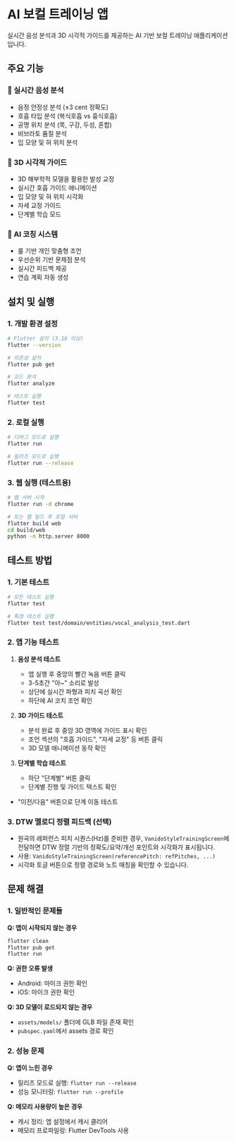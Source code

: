 # AI 보컬 트레이닝 앱

실시간 음성 분석과 3D 시각적 가이드를 제공하는 AI 기반 보컬 트레이닝 애플리케이션입니다.

## 주요 기능

### 🎤 실시간 음성 분석
- 음정 안정성 분석 (±3 cent 정확도)
- 호흡 타입 분석 (복식호흡 vs 흉식호흡)
- 공명 위치 분석 (목, 구강, 두성, 혼합)
- 비브라토 품질 분석
- 입 모양 및 혀 위치 분석

### 🎯 3D 시각적 가이드
- 3D 해부학적 모델을 활용한 발성 교정
- 실시간 호흡 가이드 애니메이션
- 입 모양 및 혀 위치 시각화
- 자세 교정 가이드
- 단계별 학습 모드

### 🤖 AI 코칭 시스템
- 룰 기반 개인 맞춤형 조언
- 우선순위 기반 문제점 분석
- 실시간 피드백 제공
- 연습 계획 자동 생성

## 설치 및 실행

### 1. 개발 환경 설정

```bash
# Flutter 설치 (3.16 이상)
flutter --version

# 의존성 설치
flutter pub get

# 코드 분석
flutter analyze

# 테스트 실행
flutter test
```

### 2. 로컬 실행

```bash
# 디버그 모드로 실행
flutter run

# 릴리즈 모드로 실행
flutter run --release
```

### 3. 웹 실행 (테스트용)

```bash
# 웹 서버 시작
flutter run -d chrome

# 또는 웹 빌드 후 로컬 서버
flutter build web
cd build/web
python -m http.server 8000
```

## 테스트 방법

### 1. 기본 테스트
```bash
# 모든 테스트 실행
flutter test

# 특정 테스트 실행
flutter test test/domain/entities/vocal_analysis_test.dart
```

### 2. 앱 기능 테스트

1. **음성 분석 테스트**
   - 앱 실행 후 중앙의 빨간 녹음 버튼 클릭
   - 3-5초간 "아~" 소리로 발성
   - 상단에 실시간 파형과 피치 곡선 확인
   - 하단에 AI 코치 조언 확인

2. **3D 가이드 테스트**
   - 분석 완료 후 중앙 3D 영역에 가이드 표시 확인
   - 조언 섹션의 "호흡 가이드", "자세 교정" 등 버튼 클릭
   - 3D 모델 애니메이션 동작 확인

3. **단계별 학습 테스트**
   - 하단 "단계별" 버튼 클릭
   - 단계별 진행 및 가이드 텍스트 확인
- "이전/다음" 버튼으로 단계 이동 테스트

### 3. DTW 멜로디 정렬 피드백 (선택)
- 원곡의 레퍼런스 피치 시퀀스(Hz)를 준비한 경우, `VanidoStyleTrainingScreen`에 전달하면 DTW 정렬 기반의 정확도/요약/개선 포인트와 시각화가 표시됩니다.
- 사용: `VanidoStyleTrainingScreen(referencePitch: refPitches, ...)`
- 시각화 토글 버튼으로 정렬 경로와 노트 매칭을 확인할 수 있습니다.

## 문제 해결

### 1. 일반적인 문제들

**Q: 앱이 시작되지 않는 경우**
```bash
flutter clean
flutter pub get
flutter run
```

**Q: 권한 오류 발생**
- Android: 마이크 권한 확인
- iOS: 마이크 권한 확인

**Q: 3D 모델이 로드되지 않는 경우**
- `assets/models/` 폴더에 GLB 파일 존재 확인
- `pubspec.yaml`에서 assets 경로 확인

### 2. 성능 문제

**Q: 앱이 느린 경우**
- 릴리즈 모드로 실행: `flutter run --release`
- 성능 모니터링: `flutter run --profile`

**Q: 메모리 사용량이 높은 경우**
- 캐시 정리: 앱 설정에서 캐시 클리어
- 메모리 프로파일링: Flutter DevTools 사용
